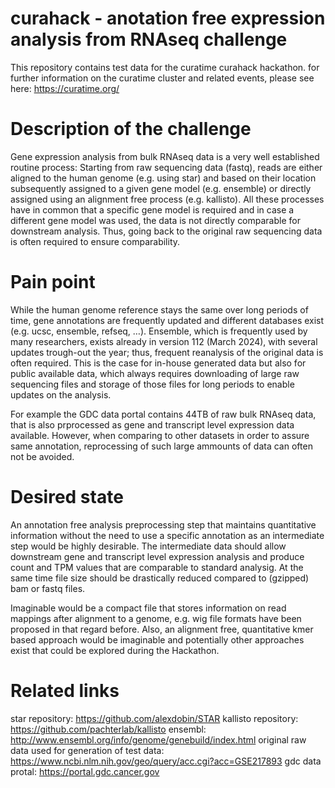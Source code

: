 # curahack - anotation free expression analysis from RNAseq challenge
This repository contains test data for the curatime curahack hackathon. for further information on the curatime cluster and related events, please see here:
https://curatime.org/


# Description of the challenge
Gene expression analysis from bulk RNAseq data is a very well established routine process: Starting from raw sequencing data (fastq), reads are either aligned to the human genome (e.g. using star) and based on their location subsequently assigned to a given gene model (e.g. ensemble) or directly assigned using an alignment free process (e.g. kallisto). All these processes have in common that a specific gene model is required and in case a different gene model was used, the data is not directly comparable for downstream analysis. Thus, going back to the original raw sequencing data is often required to ensure comparability.


# Pain point
While the human genome reference stays the same over long periods of time, gene annotations are frequently updated and different databases exist (e.g. ucsc, ensemble, refseq, …). Ensemble, which is frequently used by many researchers, exists already in version 112 (March 2024), with several updates trough-out the year; thus, frequent reanalysis of the original data is often required. This is the case for in-house generated data but also for public available data, which always requires downloading of large raw sequencing files and storage of those files for long periods to enable updates on the analysis. 

For example the GDC data portal contains 44TB of raw bulk RNAseq data, that is also prprocessed as gene and transcript level expression data available. However, when comparing to other datasets in order to assure same annotation, reprocessing of such large ammounts of data can often not be avoided.


# Desired state
An annotation free analysis preprocessing step that maintains quantitative information without the need to use a specific annotation as an intermediate step would be highly desirable. The intermediate data should allow downstream gene and transcript level expression analysis and produce count and TPM values that are comparable to standard analysig. At the same time file size should be drastically reduced compared to (gzipped) bam or fastq files.

Imaginable would be a compact file that stores information on read mappings after alignment to a genome, e.g. wig file formats have been proposed in that regard before. Also, an alignment free, quantitative kmer based approach would be imaginable and potentially other approaches exist that could be explored during the Hackathon.


# Related links
star repository: https://github.com/alexdobin/STAR
kallisto repository: https://github.com/pachterlab/kallisto
ensembl: http://www.ensembl.org/info/genome/genebuild/index.html
original raw data used for generation of test data: https://www.ncbi.nlm.nih.gov/geo/query/acc.cgi?acc=GSE217893
gdc data protal: https://portal.gdc.cancer.gov
